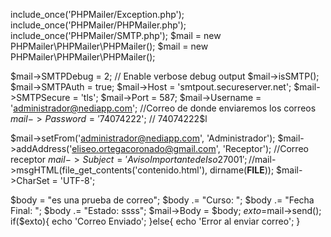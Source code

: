 include_once('PHPMailer/Exception.php');
include_once('PHPMailer/PHPMailer.php');
include_once('PHPMailer/SMTP.php');
$mail = new PHPMailer\PHPMailer\PHPMailer();
$mail = new PHPMailer\PHPMailer\PHPMailer();

$mail->SMTPDebug = 2;                                 // Enable verbose debug output
$mail->isSMTP();    
$mail->SMTPAuth = true;
$mail->Host = 'smtpout.secureserver.net';
$mail->SMTPSecure = 'tls';
$mail->Port = 587;
$mail->Username = 'administrador@nediapp.com'; //Correo de donde enviaremos los correos
$mail->Password = '74074222$'; // 74074222$l

$mail->setFrom('administrador@nediapp.com', 'Administrador');
$mail->addAddress('eliseo.ortegacoronado@gmail.com', 'Receptor'); //Correo receptor
$mail->Subject = 'Aviso Importante de Iso 27001';
//$mail->msgHTML(file_get_contents('contenido.html'), dirname(__FILE__)); 
$mail->CharSet = 'UTF-8';

$body  = "es una prueba de correo";
$body .= "Curso: ";
$body .= "Fecha Final: ";
$body .= "Estado: ssss";
$mail->Body = $body;
$exto=$mail->send();
if($exto){
            echo 'Correo Enviado';
            }else{
            echo 'Error al enviar correo';
            }
